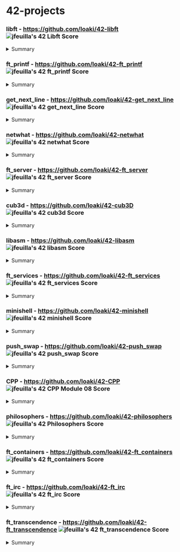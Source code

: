 # 42-projects


### **libft** - https://github.com/loaki/42-libft ![jfeuilla's 42 Libft Score](https://badge42.vercel.app/api/v2/cl3vp66tw002509l1p3inopdr/project/1618960)
<details>
  <summary>Summary</summary>
  This project aims to make you code in C a library of usual functions that you can use for your next projects. 
</details>

### **ft_printf** - https://github.com/loaki/42-ft_printf ![jfeuilla's 42 ft_printf Score](https://badge42.vercel.app/api/v2/cl3vp66tw002509l1p3inopdr/project/1627488)
<details>
  <summary>Summary</summary>
  This project is pretty straightforward. You need to recode printf().
  You will mainly learn how to use a variable number of arguments.
</details>

### **get_next_line** - https://github.com/loaki/42-get_next_line ![jfeuilla's 42 get_next_line Score](https://badge42.vercel.app/api/v2/cl3vp66tw002509l1p3inopdr/project/1625561)
<details>
  <summary>Summary</summary>
  This project aims to have you develop a function that returns a row read from a file descriptor.
</details>

### **netwhat** - https://github.com/loaki/42-netwhat ![jfeuilla's 42 netwhat Score](https://badge42.vercel.app/api/v2/cl3vp66tw002509l1p3inopdr/project/1634339)
<details>
  <summary>Summary</summary>
  This project is an introduction to network issues
</details>

### **ft_server** - https://github.com/loaki/42-ft_server ![jfeuilla's 42 ft_server Score](https://badge42.vercel.app/api/v2/cl3vp66tw002509l1p3inopdr/project/1812692)
<details>
  <summary>Summary</summary>
  This document is a subject of System Administration. He will make you discover
  Docker and will have you set up a web server.
</details>

### **cub3d** - https://github.com/loaki/42-cub3D ![jfeuilla's 42 cub3d Score](https://badge42.vercel.app/api/v2/cl3vp66tw002509l1p3inopdr/project/1639808)
<details>
  <summary>Summary</summary>
  This project is inspired by the game Wolfeinstein3D, considered the first FPS
  never developed. It will allow you to explore the technique of ray-casting. Your goal
  is to make a dynamic view within a labyrinth, in which you will have to find
  your way.
</details>

### **libasm** - https://github.com/loaki/42-libasm ![jfeuilla's 42 libasm Score](https://badge42.vercel.app/api/v2/cl3vp66tw002509l1p3inopdr/project/1887023)
<details>
  <summary>Summary</summary>
  The objective of this project is to become familiar with assembly language.
</details>

### **ft_services** - https://github.com/loaki/42-ft_services ![jfeuilla's 42 ft_services Score](https://badge42.vercel.app/api/v2/cl3vp66tw002509l1p3inopdr/project/2122548)
<details>
  <summary>Summary</summary>
  This document is a subject of System Administration.
</details>

### **minishell** - https://github.com/loaki/42-minishell ![jfeuilla's 42 minishell Score](https://badge42.vercel.app/api/v2/cl3vp66tw002509l1p3inopdr/project/2122551)
<details>
  <summary>Summary</summary>
  The goal of this project is to create a minimalist shell.
  This will be your own little bash.
  You will learn a lot about processes and file descriptors
</details>

### **push_swap** - https://github.com/loaki/42-push_swap ![jfeuilla's 42 push_swap Score](https://badge42.vercel.app/api/v2/cl3vp66tw002509l1p3inopdr/project/2122550)
<details>
  <summary>Summary</summary>
  This project will make you sort data on a stack, with a limited set of instructions, using
  the lowest possible number of actions. To succeed you’ll have to manipulate various
  types of algorithms and choose the most appropriate solution (out of many) for an
  optimized data sorting.
</details>

### **CPP** - https://github.com/loaki/42-CPP ![jfeuilla's 42 CPP Module 08 Score](https://badge42.vercel.app/api/v2/cl3vp66tw002509l1p3inopdr/project/2532846)
<details>
  <summary>Summary</summary>
  Modules to learn CPP
</details>

### **philosophers** - https://github.com/loaki/42-philosophers ![jfeuilla's 42 Philosophers Score](https://badge42.vercel.app/api/v2/cl3vp66tw002509l1p3inopdr/project/2155673)
<details>
  <summary>Summary</summary>
  This project is an introduction to threading and processes, and how to work
  on the same memory space.
  You will learn how to manipulate threads.
  You will learn about mutexes, semaphores and shared memory.
</details>

### **ft_containers** - https://github.com/loaki/42-ft_containers ![jfeuilla's 42 ft_containers Score](https://badge42.vercel.app/api/v2/cl3vp66tw002509l1p3inopdr/project/2557831)
<details>
  <summary>Summary</summary>
  Containers in C++ all have a special use.
  To make sure you understand them, you're going to implement them!
</details>

### **ft_irc** - https://github.com/loaki/42-ft_irc ![jfeuilla's 42 ft_irc Score](https://badge42.vercel.app/api/v2/cl3vp66tw002509l1p3inopdr/project/2581120)
<details>
  <summary>Summary</summary>
  The objective of this project is to reproduce the operation of an IRC server.
  You will use a real IRC client to connect to your server and thus
  test.
  The Internet operates using numerous standards and protocols to allow
  interoperability between connected machines. It is always interesting to know what
  kind of thing.
</details>

### **ft_transcendence** - https://github.com/loaki/42-ft_transcendence ![jfeuilla's 42 ft_transcendence Score](https://badge42.vercel.app/api/v2/cl3vp66tw002509l1p3inopdr/project/2708323)
<details>
  <summary>Summary</summary>
  C and C++, it's over!
  This project is about doing something that is completely new to you.
  Remember the beginning of your journey into the wonderful world of computing.
  Look where you are now. It's time to shine!
</details>
